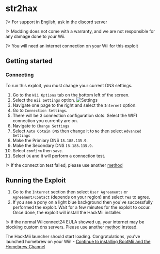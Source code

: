 # str2hax

?> For support in English, ask in the discord [server](https://discord.gg/QvGQqx8Mns)

!> Modding does not come with a warranty, and we are not responsible for any damage done to your Wii.

?> You will need an internet connection on your Wii for this exploit

## Getting started

### Connecting

To run this exploit, you must change your current DNS settings.

1. Go to the ``Wii Options`` tab on the bottom left of the screen.
2. Select the ``Wii Settings`` option. ![Settings](/str2hax-images/settings.png)
3. Navigate one page to the right and select the `Internet` option.
4. Go to ``Connection Settings``.
5. There will be 3 connection configuration slots. Select the WIFI connection you currently are on.
6. Navigate to ``Change Settings``
7. Select ``Auto Obtain DNS`` then change it to `No` then select `Advanced Settings`
8. Make the Primiary DNS ``18.188.135.9``. 
9. Make the Secondary DNS ``18.188.135.9``. 
10. Select `confirm` then `save`.
11. Select `OK` and it will perform a connection test.
 
!> If the connection test failed, please use another [method](chooseyourexploit)

## Running the Exploit

1. Go to the ``Internet`` section then select ``User Agreements`` or ``Agreement/Contact`` (depends on your region) and select `Yes` to agree.
2. If you see a pony on a light blue background then you've successfully performed the exploit. Wait for a few minutes for the exploit to occur. Once done, the exploit will install the HackMii installer.

!> if the normal Wiiconnect24 EULA showed up, your internet may be blocking custom dns servers. Please use another [method](chooseyourexploit) instead.

The HackMii launcher should start loading. Congratulations, you've launched homebrew on your Wii!
     - [Continue to installing BootMii and the Homebrew Channel](hackmii-installer)
